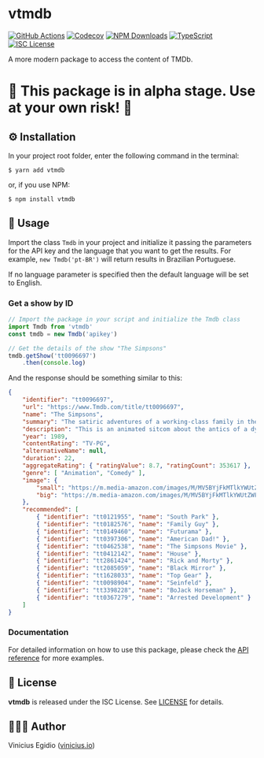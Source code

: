 # vtmdb

[![GitHub Actions](https://img.shields.io/github/workflow/status/vegidio-node/vtmdb/test?label=tests)](https://github.com/vegidio-node/vtmdb/actions)
[![Codecov](https://img.shields.io/codecov/c/github/vegidio-node/vtmdb)](https://codecov.io/gh/vegidio-node/vtmdb)
[![NPM Downloads](https://img.shields.io/npm/dt/vtmdb.svg)](https://www.npmjs.com/package/vtmdb)
[![TypeScript](https://img.shields.io/npm/types/vtmdb.svg)](https://www.typescriptlang.org)
[![ISC License](https://img.shields.io/npm/l/vtmdb?color=important)](LICENSE.txt)

A more modern package to access the content of TMDb.

# 🚧 This package is in alpha stage. Use at your own risk! 🚧

## ⚙️ Installation

In your project root folder, enter the following command in the terminal:

```
$ yarn add vtmdb
```
or, if you use NPM:

```
$ npm install vtmdb
```

## 🤖 Usage

Import the class `Tmdb` in your project and initialize it passing the parameters for the API key and the language that you want to get the results. For example, `new Tmdb('pt-BR')` will return results in Brazilian Portuguese.

If no language parameter is specified then the default language will be set to English.

### Get a show by ID

```typescript
// Import the package in your script and initialize the Tmdb class
import Tmdb from 'vtmdb'
const tmdb = new Tmdb('apikey')

// Get the details of the show "The Simpsons"
tmdb.getShow('tt0096697')
    .then(console.log)
```

And the response should be something similar to this:

```json
{
    "identifier": "tt0096697",
    "url": "https://www.Tmdb.com/title/tt0096697",
    "name": "The Simpsons",
    "summary": "The satiric adventures of a working-class family in the misfit city of Springfield.",
    "description": "This is an animated sitcom about the antics of a dysfunctional family. Homer is the oafish unhealthy beer loving father, Marge is the hardworking homemaker wife, Bart is the perpetual ten-year-old underachiever (and proud of it), Lisa is the unappreciated eight-year-old genius, and Maggie is the cute, pacifier loving silent infant.",
    "year": 1989,
    "contentRating": "TV-PG",
    "alternativeName": null,
    "duration": 22,
    "aggregateRating": { "ratingValue": 8.7, "ratingCount": 353617 },
    "genre": [ "Animation", "Comedy" ],
    "image": {
        "small": "https://m.media-amazon.com/images/M/MV5BYjFkMTlkYWUtZWFhNy00M2FmLThiOTYtYTRiYjVlZWYxNmJkXkEyXkFqcGdeQXVyNTAyODkwOQ@@._V1_UX182_CR0,0,182,268_AL_.jpg",
        "big": "https://m.media-amazon.com/images/M/MV5BYjFkMTlkYWUtZWFhNy00M2FmLThiOTYtYTRiYjVlZWYxNmJkXkEyXkFqcGdeQXVyNTAyODkwOQ@@._V1_SY1000_CR0,0,666,1000_AL_.jpg"
    },
    "recommended": [
        { "identifier": "tt0121955", "name": "South Park" },
        { "identifier": "tt0182576", "name": "Family Guy" },
        { "identifier": "tt0149460", "name": "Futurama" },
        { "identifier": "tt0397306", "name": "American Dad!" },
        { "identifier": "tt0462538", "name": "The Simpsons Movie" },
        { "identifier": "tt0412142", "name": "House" },
        { "identifier": "tt2861424", "name": "Rick and Morty" },
        { "identifier": "tt2085059", "name": "Black Mirror" },
        { "identifier": "tt1628033", "name": "Top Gear" },
        { "identifier": "tt0098904", "name": "Seinfeld" },
        { "identifier": "tt3398228", "name": "BoJack Horseman" },
        { "identifier": "tt0367279", "name": "Arrested Development" }
    ]
}
```

### Documentation

For detailed information on how to use this package, please check the [API reference](https://vegidio-node.github.io/vtmdb) for more examples.

## 📝 License

**vtmdb** is released under the ISC License. See [LICENSE](LICENSE.txt) for details.

## 👨🏾‍💻 Author

Vinicius Egidio ([vinicius.io](http://vinicius.io))